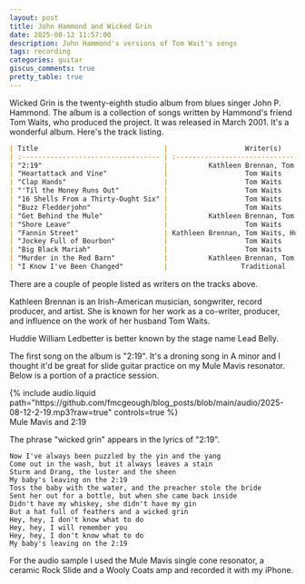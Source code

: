 ```yaml
---
layout: post
title: John Hammond and Wicked Grin
date: 2025-08-12 11:57:00
description: John Hammond's versions of Tom Wait's songs
tags: recording
categories: guitar
giscus_comments: true
pretty_table: true
---
```


Wicked Grin is the twenty-eighth studio album from blues singer John P. Hammond. The album is a collection of songs written by Hammond's friend Tom Waits, who produced the project. It was released in March 2001. It's a wonderful album. Here's the track listing.

```markdown
| Title                               |                   Writer(s)                   |
| :---------------------------------- | :-------------------------------------------: |
| "2:19"                              |          Kathleen Brennan, Tom Waits          |
| "Heartattack and Vine"              |                   Tom Waits                   |
| "Clap Hands"                        |                   Tom Waits                   |
| "'Til the Money Runs Out"           |                   Tom Waits                   |
| "16 Shells From a Thirty-Ought Six" |                   Tom Waits                   |
| "Buzz Fledderjohn"                  |                   Tom Waits                   |
| "Get Behind the Mule"               |          Kathleen Brennan, Tom Waits          |
| "Shore Leave"                       |                   Tom Waits                   |
| "Fannin Street"                     | Kathleen Brennan, Tom Waits, Huddie Ledbetter |
| "Jockey Full of Bourbon"            |                   Tom Waits                   |
| "Big Black Mariah"                  |                   Tom Waits                   |
| "Murder in the Red Barn"            |          Kathleen Brennan, Tom Waits          |
| "I Know I've Been Changed"          |                  Traditional                  |
```

There are a couple of people listed as writers on the tracks above.

Kathleen Brennan is an Irish-American musician, songwriter, record producer, and artist. She is known for her work as a co-writer, producer, and influence on the work of her husband Tom Waits.

Huddie William Ledbetter is better known by the stage name Lead Belly.

The first song on the album is "2:19". It's a droning song in A minor and I thought it'd be great for slide guitar practice on my Mule Mavis resonator. Below is a portion of a practice session.

<div class="row mt-3">
    <div class="col-sm mt-3 mt-md-0">
        {% include audio.liquid path="https://github.com/fmcgeough/blog_posts/blob/main/audio/2025-08-12-2-19.mp3?raw=true" controls=true %}
    </div>
</div>
<div class="caption">
  Mule Mavis and 2:19
</div>

The phrase "wicked grin" appears in the lyrics of "2:19".

```
Now I've always been puzzled by the yin and the yang
Come out in the wash, but it always leaves a stain
Sturm and Drang, the luster and the sheen
My baby's leaving on the 2:19
Toss the baby with the water, and the preacher stole the bride
Sent her out for a bottle, but when she came back inside
Didn't have my whiskey, she didn't have my gin
But a hat full of feathers and a wicked grin
Hey, hey, I don't know what to do
Hey, hey, I will remember you
Hey, hey, I don't know what to do
My baby's leaving on the 2:19
```

For the audio sample I used the Mule Mavis single cone resonator, a ceramic Rock Slide and a Wooly Coats amp and recorded it with my iPhone.
